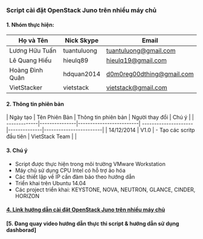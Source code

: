 ### Script cài đặt OpenStack Juno trên nhiều máy chủ 

#### 1. Nhóm thực hiện:

| Họ và Tên        | Nick Skype  | Email | 
|------------------|------------ |-------|
|Lương Hữu Tuấn    | tuantuluong | tuantuluong@gmail.com 		|
|Lê Quang Hiếu      | hieulq89    | hieulq19@gmail.com 			|
|Hoàng Đình Quân   | hdquan2014  | d0m0reg00dthing@gmail.com 	|
|VietStacker       | vietstack   | vietstack@gmail.com 			|

#### 2. Thông tin phiên bản

| Ngày tạo	   | Tên Phiên Bản |   Thông tin phiên bản   | Người thay đổi       |               Chú ý               |
| -------------|---------------|-------------------------| ---------------------|--------------|------------------------| 
| 14/12/2014   |    V1.0    | - Tạo các scritp đầu tiên | VietStack Team | |

#### 3. Chú ý 
- Script được thực hiện trong môi trường VMware Workstation
- Máy chủ sử dụng CPU Intel có hỗ trợ ảo hóa
- Các thiết lập về IP cần đàm bảo theo hướng dẫn
- Triển khai trên Ubuntu 14.04
- Các project triển khai: KEYSTONE, NOVA, NEUTRON, GLANCE, CINDER, HORIZON

#### [4. Link hướng dẫn cài đặt OpenStack Juno trên nhiều máy chủ](https://github.com/vietstacker/openstack-juno-multinode-U14.04-v1/blob/master/hd-caidat-openstack-multi-node-ubuntu14.04.md)

#### [5. Đang quay video hướng dẫn thực thi script & hướng dẫn sử dụng dashborad]

<!--- [![IMAGE ALT TEXT HERE](http://img.youtube.com/vi/6lJwvGY1WLk/0.jpg)](http://www.youtube.com/watch?v=6lJwvGY1WLk) -->
